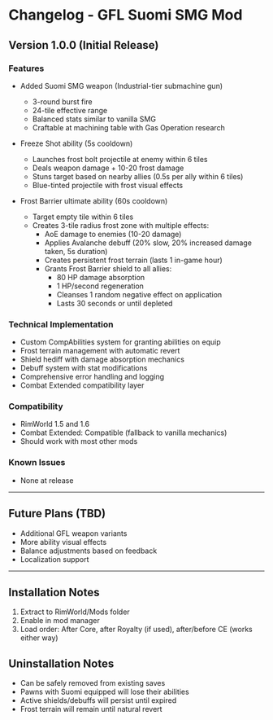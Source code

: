 # Changelog - GFL Suomi SMG Mod

## Version 1.0.0 (Initial Release)

### Features
- Added Suomi SMG weapon (Industrial-tier submachine gun)
  - 3-round burst fire
  - 24-tile effective range
  - Balanced stats similar to vanilla SMG
  - Craftable at machining table with Gas Operation research

- Freeze Shot ability (5s cooldown)
  - Launches frost bolt projectile at enemy within 6 tiles
  - Deals weapon damage + 10-20 frost damage
  - Stuns target based on nearby allies (0.5s per ally within 6 tiles)
  - Blue-tinted projectile with frost visual effects

- Frost Barrier ultimate ability (60s cooldown)
  - Target empty tile within 6 tiles
  - Creates 3-tile radius frost zone with multiple effects:
    - AoE damage to enemies (10-20 damage)
    - Applies Avalanche debuff (20% slow, 20% increased damage taken, 5s duration)
    - Creates persistent frost terrain (lasts 1 in-game hour)
    - Grants Frost Barrier shield to all allies:
      - 80 HP damage absorption
      - 1 HP/second regeneration
      - Cleanses 1 random negative effect on application
      - Lasts 30 seconds or until depleted

### Technical Implementation
- Custom CompAbilities system for granting abilities on equip
- Frost terrain management with automatic revert
- Shield hediff with damage absorption mechanics
- Debuff system with stat modifications
- Comprehensive error handling and logging
- Combat Extended compatibility layer

### Compatibility
- RimWorld 1.5 and 1.6
- Combat Extended: Compatible (fallback to vanilla mechanics)
- Should work with most other mods

### Known Issues
- None at release

---

## Future Plans (TBD)
- Additional GFL weapon variants
- More ability visual effects
- Balance adjustments based on feedback
- Localization support

---

## Installation Notes
1. Extract to RimWorld/Mods folder
2. Enable in mod manager
3. Load order: After Core, after Royalty (if used), after/before CE (works either way)

## Uninstallation Notes
- Can be safely removed from existing saves
- Pawns with Suomi equipped will lose their abilities
- Active shields/debuffs will persist until expired
- Frost terrain will remain until natural revert
